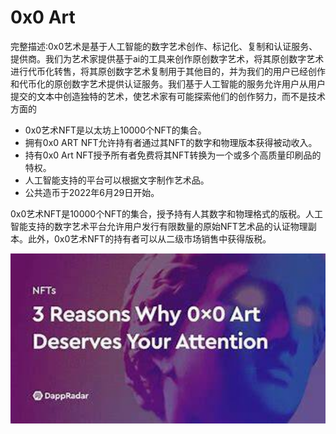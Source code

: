 # 0x0 Art

<p>完整描述:0x0艺术是基于人工智能的数字艺术创作、标记化、复制和认证服务、提供商。我们为艺术家提供基于ai的工具来创作原创数字艺术，将其原创数字艺术进行代币化转售，将其原创数字艺术复制用于其他目的，并为我们的用户已经创作和代币化的原创数字艺术提供认证服务。我们基于人工智能的服务允许用户从用户提交的文本中创造独特的艺术，使艺术家有可能探索他们的创作努力，而不是技术方面的</p>

- 0x0艺术NFT是以太坊上10000个NFT的集合。
- 拥有0x0 ART NFT允许持有者通过其NFT的数字和物理版本获得被动收入。
- 持有0x0 Art NFT授予所有者免费将其NFT转换为一个或多个高质量印刷品的特权。
- 人工智能支持的平台可以根据文字制作艺术品。
- 公共造币于2022年6月29日开始。

0x0艺术NFT是10000个NFT的集合，授予持有人其数字和物理格式的版税。人工智能支持的数字艺术平台允许用户发行有限数量的原始NFT艺术品的认证物理副本。此外，0x0艺术NFT的持有者可以从二级市场销售中获得版税。

<img src="OIP.jpg" alt="OIP" style="zoom: 200%;" />

